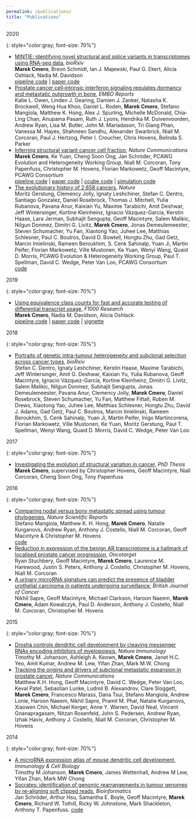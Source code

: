 ```yaml
---
permalink: /publications/
title: "Publications"
---
```


2020

{: style="color:gray; font-size: 70%"}
* [MINTIE: identifying novel structural and splice variants in transcriptomes using RNA-seq data](https://www.biorxiv.org/content/10.1101/2020.06.03.131532v1.abstract), *bioRxiv*  
**Marek Cmero**, Breon Schmidt, Ian J. Majewski, Paul G. Ekert, Alicia Oshlack, Nadia M. Davidson  
[pipeline code](https://github.com/Oshlack/MINTIE) | [paper code](https://github.com/Oshlack/MINTIE-paper-analysis)
* [Prostate cancer cell‐intrinsic interferon signaling regulates dormancy and metastatic outgrowth in bone](https://www.embopress.org/doi/full/10.15252/embr.202050162), *EMBO Reports*    
Katie L. Owen, Linden J. Gearing, Damien J. Zanker, Natasha K. Brockwell, Weng Hua Khoo, Daniel L. Roden, **Marek Cmero**, Stefano Mangiola, Matthew K. Hong, Alex J. Spurling, Michelle McDonald, Chia‐Ling Chan, Anupama Pasam, Ruth J. Lyons, Hendrika M. Duivenvoorden, Andrew Ryan, Lisa M. Butler, John M. Mariadason, Tri Giang Phan, Vanessa M. Hayes, Shahneen Sandhu, Alexander Swarbrick, Niall M. Corcoran, Paul J. Hertzog, Peter I. Croucher, Chris Hovens, Belinda S. Parker
* [Inferring structural variant cancer cell fraction](https://www.nature.com/articles/s41467-020-14351-8), *Nature Communications*  
**Marek Cmero**, Ke Yuan, Cheng Soon Ong, Jan Schröder, PCAWG Evolution and Heterogeneity Working Group, Niall M. Corcoran, Tony Papenfuss, Christopher M. Hovens, Florian Markowetz, Geoff Macintyre, PCAWG Consortium  
[pipeline code](https://github.com/mcmero/SVclone) | [paper code](https://github.com/mcmero/SVclone_Rmarkdown) | [ccube code](https://github.com/mcmero/SVclone_Rmarkdown) | [simulation code](https://github.com/mcmero/sv_simu_pipe)
* [The evolutionary history of 2,658 cancers](https://www.nature.com/articles/s41586-019-1907-7), *Nature*  
Moritz Gerstung, Clemency Jolly, Ignaty Leshchiner, Stefan C. Dentro, Santiago Gonzalez, Daniel Rosebrock, Thomas J. Mitchell, Yulia Rubanova, Pavana Anur, Kaixian Yu, Maxime Tarabichi, Amit Deshwar, Jeff Wintersinger, Kortine Kleinheinz, Ignacio Vázquez-García, Kerstin Haase, Lara Jerman, Subhajit Sengupta, Geoff Macintyre, Salem Malikic, Nilgun Donmez, Dimitri G. Livitz, **Marek Cmero**, Jonas Demeulemeester, Steven Schumacher, Yu Fan, Xiaotong Yao, Juhee Lee, Matthias Schlesner, Paul C. Boutros, David D. Bowtell, Hongtu Zhu, Gad Getz, Marcin Imielinski, Rameen Beroukhim, S. Cenk Sahinalp, Yuan Ji, Martin Peifer, Florian Markowetz, Ville Mustonen, Ke Yuan, Wenyi Wang, Quaid D. Morris, PCAWG Evolution & Heterogeneity Working Group, Paul T. Spellman, David C. Wedge, Peter Van Loo, PCAWG Consortium  
[code](https://github.com/PCAWG-11/Evolution)


2019

{: style="color:gray; font-size: 70%"}
* [Using equivalence class counts for fast and accurate testing of differential transcript usage](https://f1000research.com/articles/8-265/v2), *F1000 Research*  
**Marek Cmero**, Nadia M. Davidson, Alicia Oshlack  
[pipeline code](https://github.com/Oshlack/ec-dtu-pipe) | [paper code](https://github.com/Oshlack/ec-dtu-paper) | [vignette](https://github.com/Oshlack/ec-dtu-paper/wiki/Vignette)

2018

{: style="color:gray; font-size: 70%"}
* [Portraits of genetic intra-tumour heterogeneity and subclonal selection across cancer types](https://www.biorxiv.org/content/10.1101/312041v4.abstract), *bioRxiv*  
Stefan C. Dentro, Ignaty Leshchiner, Kerstin Haase, Maxime Tarabichi, Jeff Wintersinger, Amit G. Deshwar, Kaixian Yu, Yulia Rubanova, Geoff Macintyre, Ignacio Vázquez-García, Kortine Kleinheinz, Dimitri G. Livitz, Salem Malikic, Nilgun Donmez, Subhajit Sengupta, Jonas Demeulemeester, Pavana Anur, Clemency Jolly, **Marek Cmero**, Daniel Rosebrock, Steven Schumacher, Yu Fan, Matthew Fittall, Ruben M. Drews, Xiaotong Yao, Juhee Lee, Matthias Schlesner, Hongtu Zhu, David J. Adams, Gad Getz, Paul C. Boutros, Marcin Imielinski, Rameen Beroukhim, S. Cenk Sahinalp, Yuan Ji, Martin Peifer, Inigo Martincorena, Florian Markowetz, Ville Mustonen, Ke Yuan, Moritz Gerstung, Paul T. Spellman, Wenyi Wang, Quaid D. Morris, David C. Wedge, Peter Van Loo


2017

{: style="color:gray; font-size: 70%"}
* [Investigating the evolution of structural variation in cancer](https://minerva-access.unimelb.edu.au/handle/11343/215901), *PhD Thesis*  
**Marek Cmero**, supervised by Christopher Hovens, Geoff Macintyre, Niall Corcoran, Cheng Soon Ong, Tony Papenfuss


2016

{: style="color:gray; font-size: 70%"}
* [Comparing nodal versus bony metastatic spread using tumour phylogenies](https://www.nature.com/articles/srep33918), *Nature Scientific Reports*  
Stefano Mangiola, Matthew K. H. Hong, **Marek Cmero**, Natalie Kurganovs, Andrew Ryan, Anthony J. Costello, Niall M. Corcoran, Geoff Macintyre & Christopher M. Hovens  
[code](https://github.com/stemangiola/PC-lymph-node-mets-evolution)
* [Reduction in expression of the benign AR transcriptome is a hallmark of localised prostate cancer progression](https://www.oncotarget.com/article/8915/text/), *Oncotarget*  
Ryan Stuchbery, Geoff Macintyre, **Marek Cmero**, Laurence M. Harewood, Justin S. Peters, Anthony J. Costello, Christopher M. Hovens, Niall M. Corcoran  
* [A urinary microRNA signature can predict the presence of bladder urothelial carcinoma in patients undergoing surveillance](https://www.nature.com/articles/bjc2015472), *British Journal of Cancer*  
Nikhil Sapre, Geoff Macintyre, Michael Clarkson, Haroon Naeem, **Marek Cmero**, Adam Kowalczyk, Paul D. Anderson, Anthony J. Costello, Niall M. Corcoran, Christopher M. Hovens

2015

{: style="color:gray; font-size: 70%"}
* [Drosha controls dendritic cell development by cleaving messenger RNAs encoding inhibitors of myelopoiesis](https://www.nature.com/articles/ni.3293), *Nature Immunology*  
Timothy M. Johanson, Ashleigh A. Keown, **Marek Cmero**, Janet H.C. Yeo, Amit Kumar, Andrew M. Lew, Yifan Zhan, Mark M.W. Chong
* [Tracking the origins and drivers of subclonal metastatic expansion in prostate cancer](https://www.nature.com/articles/ncomms7605), *Nature Communications*  
Matthew K.H. Hong, Geoff Macintyre, David C. Wedge, Peter Van Loo, Keval Patel, Sebastian Lunke, Ludmil B. Alexandrov, Clare Sloggett, **Marek Cmero**, Francesco Marass, Dana Tsui, Stefano Mangiola, Andrew Lonie, Haroon Naeem, Nikhil Sapre, Pramit M. Phal, Natalie Kurganovs, Xiaowen Chin, Michael Kerger, Anne Y. Warren, David Neal, Vincent Gnanapragasam, Nitzan Rosenfeld, John S. Pedersen, Andrew Ryan, Izhak Haviv, Anthony J. Costello, Niall M. Corcoran, Christopher M. Hovens


2014

{: style="color:gray; font-size: 70%"}
* [A microRNA expression atlas of mouse dendritic cell development](https://asi.onlinelibrary.wiley.com/doi/abs/10.1038/icb.2014.109), *Immunology & Cell Biology*  
Timothy M Johanson, **Marek Cmero**, James Wettenhall, Andrew M Lew, Yifan Zhan, Mark MW Chong
* [Socrates: identification of genomic rearrangements in tumour genomes by re-aligning soft clipped reads](https://academic.oup.com/bioinformatics/article/30/8/1064/257640), *Bioinformatics*  
Jan Schröder, Arthur Hsu, Samantha E. Boyle, Geoff Macintyre, **Marek Cmero**, Richard W. Tothill, Ricky W. Johnstone, Mark Shackleton, Anthony T. Papenfuss.
[code](https://github.com/jibsch/Socrates)

